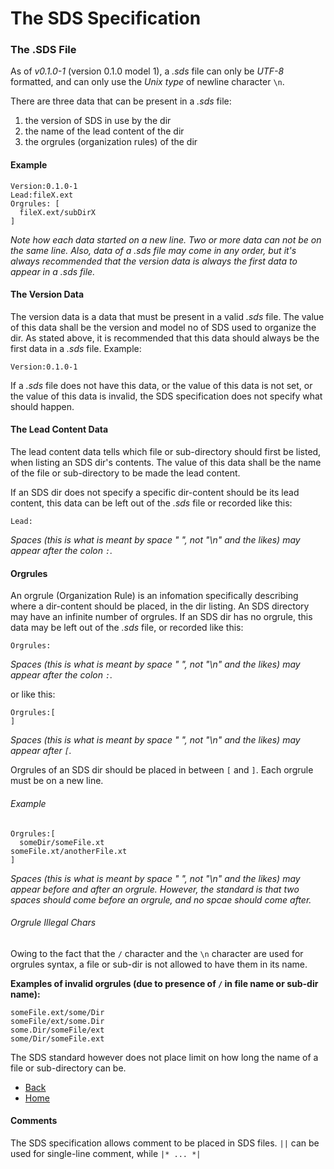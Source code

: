 # The SDS Specification

### The .SDS File

As of _v0.1.0-1_ (version 0.1.0 model 1), a _.sds_ file can only be _UTF-8_ formatted, and can only
use the _Unix type_ of newline character `\n`.

There are three data that can be present in a _.sds_ file:

1. the version of SDS in use by the dir
2. the name of the lead content of the dir
3. the orgrules (organization rules) of the dir

#### Example

~~~~
Version:0.1.0-1
Lead:fileX.ext
Orgrules: [
  fileX.ext/subDirX
]
~~~~

_Note how each data started on a new line. Two or more data can not be on the same line. Also, data
of a _.sds_ file may come in any order, but it's always recommended that the version data is always
the first data to appear in a _.sds_ file._

#### The Version Data

The version data is a data that must be present in a valid _.sds_ file. The value of this data shall
be the version and model no of SDS used to organize the dir. As stated above, it is recommended that
this data should always be the first data in a _.sds_ file. Example:

~~~~
Version:0.1.0-1
~~~~

If a _.sds_ file does not have this data, or the value of this data is not set, or the value of this
data is invalid, the SDS specification does not specify what should happen.

#### The Lead Content Data

The lead content data tells which file or sub-directory should first be listed, when listing an SDS
dir's contents. The value of this data shall be the name of the file or sub-directory to be made
the lead content.

If an SDS dir does not specify a specific dir-content should be its lead content, this data can be
left out of the _.sds_ file or recorded like this:

~~~~
Lead:
~~~~

_Spaces (this is what is meant by space _" "_, not _"\n"_ and the likes) may appear after the colon
`:`._

#### Orgrules

An orgrule (Organization Rule) is an infomation specifically describing where a dir-content should
be placed, in the dir listing. An SDS directory may have an infinite number of orgrules. If an SDS
dir has no orgrule, this data may be left out of the _.sds_ file, or recorded like this:

~~~~
Orgrules:
~~~~

_Spaces (this is what is meant by space _" "_, not _"\n"_ and the likes) may appear after the colon
`:`._

or like this:

~~~~
Orgrules:[
]
~~~~

_Spaces (this is what is meant by space _" "_, not _"\n"_ and the likes) may appear after `[`._

Orgrules of an SDS dir should be placed in between `[` and `]`. Each orgrule must be on a new line.

###### Example

~~~~
Orgrules:[
  someDir/someFile.xt
someFile.xt/anotherFile.xt
]
~~~~

_Spaces (this is what is meant by space _" "_, not _"\n"_ and the likes) may appear before and after
an orgrule. However, the standard is that two spaces should come before an orgrule, and no spcae
should come after._

###### Orgrule Illegal Chars

Owing to the fact that the `/` character and the `\n` character are used for orgrules syntax, a file
or sub-dir is not allowed to have them in its name.

__Examples of invalid orgrules (due to presence of `/` in file name or sub-dir name):__

~~~~
someFile.ext/some/Dir
someFile/ext/some.Dir
some.Dir/someFile/ext
some/Dir/someFile.ext
~~~~

The SDS standard however does not place limit on how long the name of a file or sub-directory can
be.

* [Back](https://github.com/qamarian-sds/sds/blob/master/Working.md)
* [Home](https://github.com/qamarian-sds/sds)

#### Comments

The SDS specification allows comment to be placed in SDS files. `||` can be used for single-line
comment, while `|* ... *|`